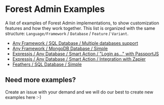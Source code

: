 # Forest Admin Examples
A list of examples of Forest Admin implementations, to show customization features and how they work together. This list is organized with the same structure: `Language/Framework` / `Database` / `Feature` / `Variant`.

- [Any Framework / SQL Database / Multiple databases support](/examples/sql-database/multiple-databases)
- [Any Framework / MongoDB Database / Simple](/examples/mongodb-database/simple)
- [Expressjs / Any Database / Smart Action / "Login as..." with PassportJS](/examples/expressjs/smart-action/login-as-with-passportjs)
- [Expressjs / Any Database / Smart Action / Integration with Zapier](/examples/expressjs/smart-action/integration-with-zapier)
- [Feathers / SQL Database / Simple](/examples/feathers/sql-database)

## Need more examples?

Create an issue with your demand and we will do our best to create new examples here :-)
